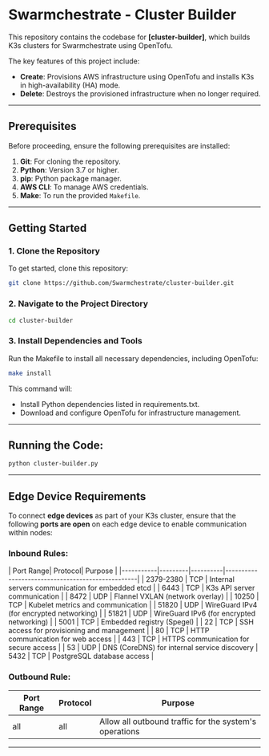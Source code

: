# Swarmchestrate - Cluster Builder

This repository contains the codebase for **[cluster-builder]**, which builds K3s clusters for Swarmchestrate using OpenTofu.  

The key features of this project include:  
- **Create**: Provisions AWS infrastructure using OpenTofu and installs K3s in high-availability (HA) mode.  
- **Delete**: Destroys the provisioned infrastructure when no longer required. 

---

## Prerequisites

Before proceeding, ensure the following prerequisites are installed:

1. **Git**: For cloning the repository.
2. **Python**: Version 3.7 or higher.
3. **pip**: Python package manager.
4. **AWS CLI**: To manage AWS credentials.
5. **Make**: To run the provided `Makefile`.

---

## Getting Started

### 1. Clone the Repository

To get started, clone this repository:

```bash
git clone https://github.com/Swarmchestrate/cluster-builder.git
 ```

### 2. Navigate to the Project Directory

```bash
cd cluster-builder
 ```

### 3. Install Dependencies and Tools

Run the Makefile to install all necessary dependencies, including OpenTofu:

 ```bash
 make install
```

This command will:
- Install Python dependencies listed in requirements.txt.
- Download and configure OpenTofu for infrastructure management.

---

## Running the Code:

 ```bash
python cluster-builder.py
```

---

## Edge Device Requirements

To connect **edge devices** as part of your K3s cluster, ensure that the following **ports are open** on each edge device to enable communication within nodes:

### Inbound Rules:

| Port Range| Protocol| Purpose |
|-----------|---------|----------|--------------------------------------------------|
| 2379-2380 | TCP     | Internal servers communication for embedded etcd |
| 6443      | TCP     | K3s API server communication |
| 8472      | UDP     | Flannel VXLAN (network overlay) |
| 10250     | TCP     | Kubelet metrics and communication |
| 51820     | UDP     | WireGuard IPv4 (for encrypted networking) |
| 51821     | UDP     | WireGuard IPv6 (for encrypted networking) |
| 5001      | TCP     | Embedded registry (Spegel) |
| 22        | TCP     | SSH access for provisioning and management |
| 80        | TCP     | HTTP communication for web access |
| 443       | TCP     | HTTPS communication for secure access |
| 53        | UDP     | DNS (CoreDNS) for internal service discovery 
| 5432      | TCP     | PostgreSQL database access |

### Outbound Rule:

| Port Range| Protocol | Purpose                                                |
|-----------|----------|--------------------------------------------------------|
| all       | all      | Allow all outbound traffic for the system's operations |


---